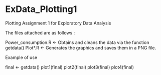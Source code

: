 ExData_Plotting1
================

Plotting Assignment 1 for Exploratory Data Analysis

The files attached are as follows :

Power_consumption.R <- Obtains and cleans the data via the function getdata()
Plot*.R <- Generates the graphics and saves them in a PNG file.

Example of use

final <- getdata()
plot1(final)
plot2(final)
plot3(final)
plot4(final)
